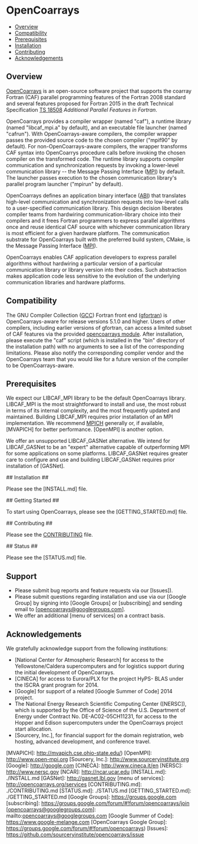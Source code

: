 [This document is formatted with GitHub-Flavored Markdown.              ]:# 
[For better viewing, including hyperlinks, read it online at            ]:# 
[https://github.com/sourceryinstitute/opencoarrays/blob/master/README.md]:#

# OpenCoarrays #

* [Overview]
* [Compatibility]
* [Prerequisites]
* [Installation]
* [Contributing]
* [Acknowledgements]

## <a name="overview">Overview</a> ##
[OpenCoarrays] is an open-source software project that supports the coarray Fortran (CAF) parallel programming features of the Fortran 2008 standard and several features proposed for Fortran 2015 in the draft Technical Specification [TS 18508] _Additional Parallel Features in Fortran_.

OpenCoarrays provides a compiler wrapper (named "caf"), a runtime library (named "libcaf_mpi.a" by default), and an executable file launcher (named "cafrun").  With OpenCoarrays-aware compilers, the compiler wrapper passes the provided source code to the chosen compiler ("mpif90" by default).  For non-OpenCoarrays-aware compilers, the wrapper transforms CAF syntax into OpenCoarrys procedure calls before invoking the chosen compiler on the transformed code.  The runtime library supports compiler communication and synchronization requests by invoking a lower-level communication library -- the Message Passing Interface ([MPI]) by default.  The launcher passes execution to the chosen communication library's parallel program launcher ("mpirun" by default). 

OpenCoarrays defines an application binary interface ([ABI]) that translates high-level communication and synchronization requests into low-level calls to a user-specified communication library.  This design decision liberates compiler teams from hardwiring communication-library choice into their compilers and it frees Fortran programmers to express parallel algorithms once and reuse identical CAF source with whichever communication library is most efficient for a given hardware platform.  The communication substrate for OpenCoarrays built with the preferred build system, CMake, is the Message Passing Interface ([MPI]).

OpenCoarrays enables CAF application developers to express parallel algorithms without hardwiring a particular version of a particular communication library or library version into their codes.  Such abstraction makes application code less sensitive to the evolution of the underlying communication libraries and hardware platforms.

## <a name="compatibility">Compatibility</a> ##
The GNU Compiler Collection ([GCC]) Fortran front end ([gfortran]) is OpenCoarrays-aware for release versions 5.1.0 and higher.  Users of other compilers, including earlier versions of gfortran, can access a limited subset of CAF features via the provided [opencoarrays module].  After installation, please execute the "caf" script (which is installed in the "bin" directory of the installation path) with no arguments to see a list of the corresponding limitations.  Please also notify the corresponding compiler vendor and the OpenCoarrays team that you would like for a future version of the compiler to be OpenCoarrays-aware.

## <a name="prerequisites">Prerequisites</a> ##
We expect our LIBCAF_MPI library to be the default OpenCoarrays library.  LIBCAF_MPI is the most straightforward to install and use, the most robust in terms of its internal complexity, and the most frequently updated and maintained.  Building LIBCAF_MPI requires prior installation of an MPI implementation.  We recommend [MPICH] generally or, if available, [MVAPICH] for better performance. [OpenMPI] is another option.

We offer an unsupported LIBCAF_GASNet alternative.  We intend for LIBCAF_GASNet to be an "expert" alternative capable of outperforming MPI for some applications on some platforms.  LIBCAF_GASNet requires greater care to configure and use and building LIBCAF_GASNet requires prior installation of [GASNet].

<a name="installation">
## Installation</a> ##

Please see the [INSTALL.md] file.

<a name="installation">
## Getting Started</a> ##

To start using OpenCoarrays, please see the [GETTING_STARTED.md] file.

<a name="contributing">
## Contributing</a> ##

Please see the [CONTRIBUTING] file.

<a name="status">
## Status</a> ##

Please see the [STATUS.md] file.

## <a name="support">Support</a> ##

* Please submit bug reports and feature requests via our [Issues]).
* Please submit questions regarding installation and use via our [Google Group] by signing into [Google Groups] or [subscribing] and sending email to [opencoarrays@googlegroups.com].
* We offer an additional [menu of services] on a contract basis.

## <a name="acknowledgements">Acknowledgements</a> ##
We gratefully acknowledge support from the following institutions:

* [National Center for Atmospheric Research] for access to the Yellowstone/Caldera supercomputers and for logistics support during the initial development of OpenCoarrays.
* [CINECA] for access to Eurora/PLX for the project HyPS- BLAS under the ISCRA grant program for 2014.
* [Google] for support of a related [Google Summer of Code] 2014 project.
* The National Energy Research Scientific Computing Center ([NERSC]), which is supported by the Office of Science of the U.S. Department of Energy under Contract No. DE-AC02-05CH11231, for access to the Hopper and Edison supercomputers under the OpenCoarrays project start allocation.
* [Sourcery, Inc.], for financial support for the domain registration, web hosting, advanced development, and conference travel.

[Hyperlinks]:#

[Overview]: #overview
[Compatibility]: #compatibility
[Prerequisites]: #prerequisites
[Installation]: #installation
[Contributing]: #contributing
[Acknowledgements]: #acknowledgements


[OpenCoarrays]: http://www.opencoarrays.org
[ABI]: https://gcc.gnu.org/onlinedocs/gfortran/Function-ABI-Documentation.html#Function-ABI-Documentation
[TS 18508]: http://isotc.iso.org/livelink/livelink?func=ll&objId=16769292&objAction=Open
[MPI]: http://www.mpi-forum.org
[ABI]: https://gcc.gnu.org/onlinedocs/gfortran/Function-ABI-Documentation.html#Function-ABI-Documentation
[GCC]: http://gcc.gnu.org
[gfortran]: https://gcc.gnu.org/wiki/GFortran
[opencoarrays module]: ./src/extensions/opencoarrays.F90
[MPICH]: http://www.mpich.org
[MVAPICH]: http://mvapich.cse.ohio-state.edu/)
[OpenMPI]: http://www.open-mpi.org
[Sourcery, Inc.]: http://www.sourceryinstitute.org
[Google]: http://google.com
[CINECA]: http://www.cineca.it/en
[NERSC]: http://www.nersc.gov
[NCAR]: http://ncar.ucar.edu
[INSTALL.md]: ./INSTALL.md 
[GASNet]: http://gasnet.lbl.gov
[menu of services]: http://opencoarrays.org/services
[CONTRIBUTING.md]: ./CONTRIBUTING.md
[STATUS.md]: ./STATUS.md
[GETTING_STARTED.md]: ./GETTING_STARTED.md
[Google Groups]: https://groups.google.com
[subscribing]: https://groups.google.com/forum/#!forum/opencoarrays/join
[opencoarrays@googlegroups.com]: mailto:opencoarrays@googlegroups.com
[Google Summer of Code]: https://www.google-melange.com
[OpenCoarrays Google Group]: https://groups.google.com/forum/#!forum/opencoarrays) 
[Issues]: https://github.com/sourceryinstitute/opencoarrays/issue
